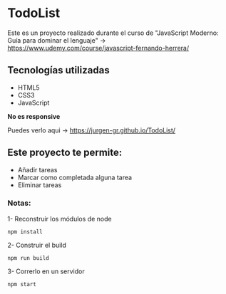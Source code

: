 # TodoList
Este es un proyecto realizado durante el curso de "JavaScript Moderno: Guía para dominar el lenguaje"
->  https://www.udemy.com/course/javascript-fernando-herrera/

## Tecnologías utilizadas
* HTML5
* CSS3
* JavaScript

**No es responsive**

Puedes verlo aqui -> https://jurgen-gr.github.io/TodoList/

## Este proyecto te permite: 
  * Añadir tareas
  * Marcar como completada alguna tarea
  * Eliminar tareas

### Notas:

1- Reconstruir los módulos de node

```
npm install
```

2- Construir el build

```
npm run build
```
3- Correrlo en un servidor

```
npm start
```
